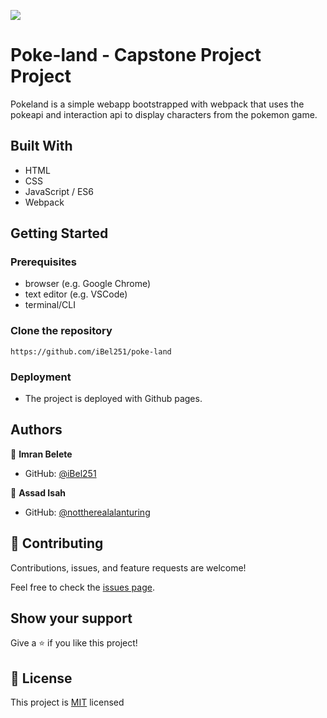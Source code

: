 ![](https://img.shields.io/badge/Microverse-blueviolet)

# Poke-land - Capstone Project Project

Pokeland is a simple webapp bootstrapped with webpack that uses the pokeapi and interaction api to display characters from the pokemon game.

## Built With

- HTML
- CSS
- JavaScript / ES6
- Webpack

## Getting Started

### Prerequisites

- browser (e.g. Google Chrome)
- text editor (e.g. VSCode)
- terminal/CLI

### Clone the repository

```
https://github.com/iBel251/poke-land
```

### Deployment

- The project is deployed with Github pages.

## Authors

👤 **Imran Belete**

- GitHub: [@iBel251](https://github.com/iBel251)

👤 **Assad Isah**

- GitHub: [@nottherealalanturing](https://github.com/nottherealalanturing)

## 🤝 Contributing

Contributions, issues, and feature requests are welcome!

Feel free to check the [issues page](../../issues/).

## Show your support

Give a ⭐️ if you like this project!

## 📝 License

This project is [MIT](./MIT.md) licensed
